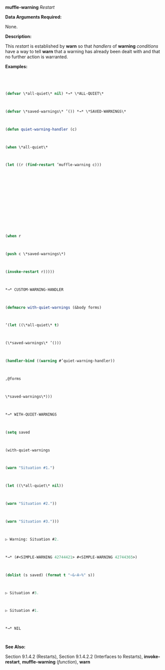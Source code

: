 **muffle-warning** *Restart* 



**Data Arguments Required:** 



None. 



**Description:** 



This *restart* is established by **warn** so that *handlers* of **warning** *conditions* have a way to tell **warn** that a warning has already been dealt with and that no further action is warranted. 



**Examples:**
```lisp
 



(defvar \*all-quiet\* nil) *→* \*ALL-QUIET\* 



(defvar \*saved-warnings\* ’()) *→* \*SAVED-WARNINGS\* 



(defun quiet-warning-handler (c) 



(when \*all-quiet\* 



(let ((r (find-restart ’muffle-warning c))) 







 



 



(when r 



(push c \*saved-warnings\*) 



(invoke-restart r))))) 



*→* CUSTOM-WARNING-HANDLER 



(defmacro with-quiet-warnings (&body forms) 



‘(let ((\*all-quiet\* t) 



(\*saved-warnings\* ’())) 



(handler-bind ((warning #’quiet-warning-handler)) 



,@forms 



\*saved-warnings\*))) 



*→* WITH-QUIET-WARNINGS 



(setq saved 



(with-quiet-warnings 



(warn "Situation #1.") 



(let ((\*all-quiet\* nil)) 



(warn "Situation #2.")) 



(warn "Situation #3."))) 



▷ Warning: Situation #2. 



*→* (#<SIMPLE-WARNING 42744421> #<SIMPLE-WARNING 42744365>) 



(dolist (s saved) (format t "~&~A~%" s)) 



▷ Situation #3. 



▷ Situation #1. 



*→* NIL 




```
**See Also:** 



Section 9.1.4.2 (Restarts), Section 9.1.4.2.2 (Interfaces to Restarts), **invoke-restart**, **muffle-warning** (*function*), **warn** 



